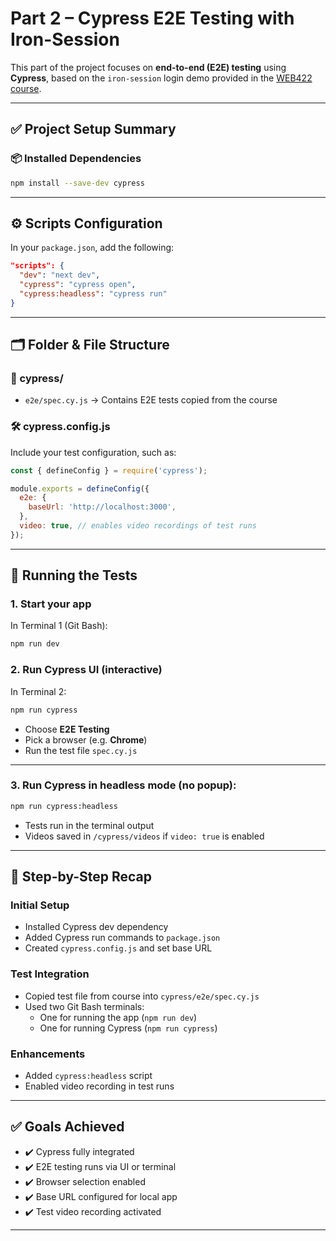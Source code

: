 # Part 2 – Cypress E2E Testing with Iron-Session

This part of the project focuses on **end-to-end (E2E) testing** using **Cypress**, based on the `iron-session` login demo provided in the [WEB422 course](https://webprogrammingforappsandservices.sdds.ca/).

---

## ✅ Project Setup Summary

### 📦 Installed Dependencies

```bash
npm install --save-dev cypress
```

---

## ⚙️ Scripts Configuration

In your `package.json`, add the following:

```json
"scripts": {
  "dev": "next dev",
  "cypress": "cypress open",
  "cypress:headless": "cypress run"
}
```

---

## 🗂 Folder & File Structure

### 📁 cypress/
- `e2e/spec.cy.js` → Contains E2E tests copied from the course

### 🛠 cypress.config.js

Include your test configuration, such as:

```js
const { defineConfig } = require('cypress');

module.exports = defineConfig({
  e2e: {
    baseUrl: 'http://localhost:3000',
  },
  video: true, // enables video recordings of test runs
});
```

---

## 🚀 Running the Tests

### 1. Start your app

In Terminal 1 (Git Bash):

```bash
npm run dev
```

### 2. Run Cypress UI (interactive)

In Terminal 2:

```bash
npm run cypress
```

- Choose **E2E Testing**
- Pick a browser (e.g. **Chrome**)
- Run the test file `spec.cy.js`

---

### 3. Run Cypress in **headless mode** (no popup):

```bash
npm run cypress:headless
```

- Tests run in the terminal output
- Videos saved in `/cypress/videos` if `video: true` is enabled

---

## 📝 Step-by-Step Recap

### Initial Setup
- Installed Cypress dev dependency
- Added Cypress run commands to `package.json`
- Created `cypress.config.js` and set base URL

### Test Integration
- Copied test file from course into `cypress/e2e/spec.cy.js`
- Used two Git Bash terminals:
  - One for running the app (`npm run dev`)
  - One for running Cypress (`npm run cypress`)

### Enhancements
- Added `cypress:headless` script
- Enabled video recording in test runs

---

## ✅ Goals Achieved

- ✔️ Cypress fully integrated
- ✔️ E2E testing runs via UI or terminal
- ✔️ Browser selection enabled
- ✔️ Base URL configured for local app
- ✔️ Test video recording activated

---
